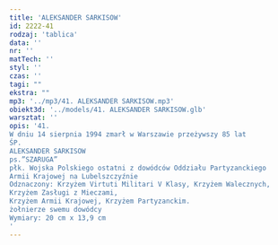 ```yaml
---
title: 'ALEKSANDER SARKISOW'
id: 2222-41
rodzaj: 'tablica'
data: ''
nr: ''
matTech: ''
styl: ''
czas: ''
tagi: ""
ekstra: ""
mp3: '../mp3/41. ALEKSANDER SARKISOW.mp3'
obiekt3d: '../models/41. ALEKSANDER SARKISOW.glb'
warsztat: ''
opis: '41.
W dniu 14 sierpnia 1994 zmarł w Warszawie przeżywszy 85 lat
ŚP.
ALEKSANDER SARKISOW
ps.”SZARUGA”
płk. Wojska Polskiego ostatni z dowódców Oddziału Partyzanckiego
Armii Krajowej na Lubelszczyźnie
Odznaczony: Krzyżem Virtuti Militari V Klasy, Krzyżem Walecznych,
Krzyżem Zasługi z Mieczami,
Krzyżem Armii Krajowej, Krzyżem Partyzanckim.
żołnierze swemu dowódcy
Wymiary: 20 cm x 13,9 cm
'
---
```


